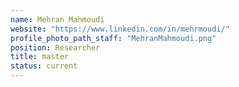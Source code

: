 ```yaml
---
name: Mehran Mahmoudi
website: "https://www.linkedin.com/in/mehrmoudi/"
profile_photo_path_staff: "MehranMahmoudi.png"
position: Researcher
title: master
status: current
---
```

